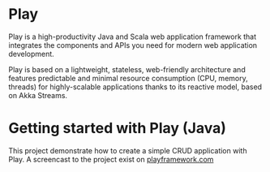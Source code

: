 # Play

Play is a high-productivity Java and Scala web application framework that integrates the components and APIs you need for modern web application development.

Play is based on a lightweight, stateless, web-friendly architecture and features predictable and minimal resource consumption (CPU, memory, threads) for highly-scalable applications thanks to its reactive model, based on Akka Streams.


# Getting started with Play (Java)

This project demonstrate how to create a simple CRUD application with Play. A screencast to the project exist on [playframework.com](http://playframework.com)
